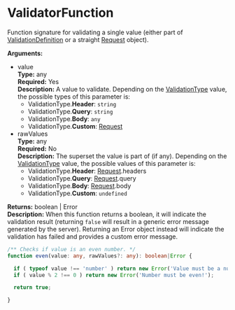# ValidatorFunction

Function signature for validating a single value (either part of [ValidationDefinition](../validationdefinition) or a straight [Request](../../../../middleware-parameters/request) object).

**Arguments:**
  - value  
    **Type:** any  
    **Required:** Yes  
    **Description:** A value to validate. Depending on the [ValidationType](../validationtype) value, the possible types of this parameter is:
      - ValidationType.**Header**: `string`
      - ValidationType.**Query**: `string`
      - ValidationType.**Body**: `any`
      - ValidationType.**Custom**: [Request](../../../../middleware-parameters/request)
  - rawValues  
    **Type:** any  
    **Required:** No  
    **Description:** The superset the value is part of (if any). Depending on the [ValidationType](../validationtype) value, the possible values of this parameter is:
      - ValidationType.**Header**: [Request](../../../../middleware-parameters/request).headers
      - ValidationType.**Query**: [Request](../../../../middleware-parameters/request).query
      - ValidationType.**Body**: [Request](../../../../middleware-parameters/request).body
      - ValidationType.**Custom**: `undefined`

**Returns:** boolean | Error  
**Description:** When this function returns a boolean, it will indicate the validation result (returning `false` will result in a generic error message generated by the server). Returning an Error object instead will indicate the validation has failed and provides a custom error message.

```ts
/** Checks if value is an even number. */
function even(value: any, rawValues?: any): boolean|Error {

  if ( typeof value !== 'number' ) return new Error('Value must be a number!');
  if ( value % 2 !== 0 ) return new Error('Number must be even!');

  return true;

}
```
